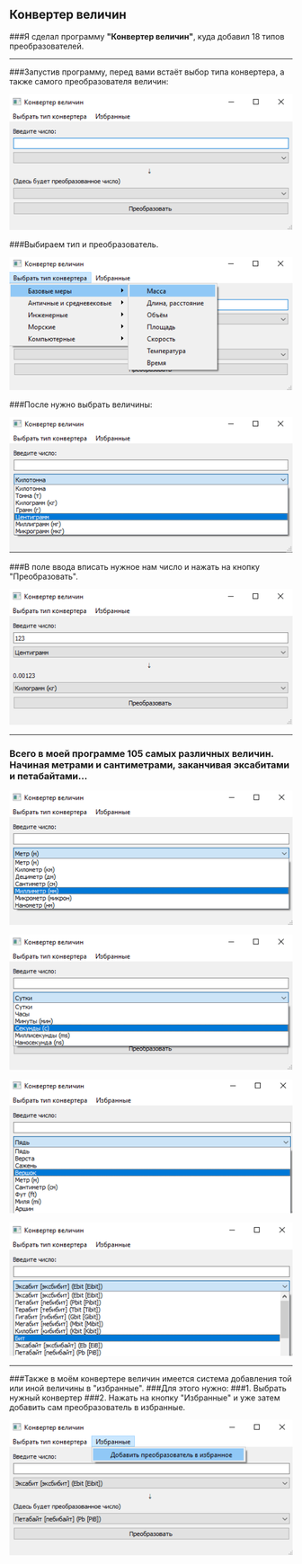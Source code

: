 ## Конвертер величин

###Я сделал программу **"Конвертер величин"**, куда добавил 18 типов преобразователей.

-----------

###Запустив программу, перед вами встаёт выбор типа конвертера, а также самого преобразователя величин:

![img_1.png](img_1.png)

###Выбираем тип и преобразователь.

![img_2.png](img_2.png)

###После нужно выбрать величины:

![img_3.png](img_3.png)

###В поле ввода вписать нужное нам число и нажать на кнопку "Преобразовать".

![img_4.png](img_4.png)

---

### Всего в моей программе 105 самых различных величин. Начиная метрами и сантиметрами, заканчивая эксабитами и петабайтами...

![img_5.png](img_5.png)

![img_6.png](img_6.png)

![img_7.png](img_7.png)

![img_8.png](img_8.png)

----

###Также в моём конвертере величин имеется система добавления той или иной величины в "избранные".
###Для этого нужно:
###1. Выбрать нужный конвертер
###2. Нажать на кнопку "Избранные" и уже затем добавить сам преобразователь в избранные.

![img_9.png](img_9.png)